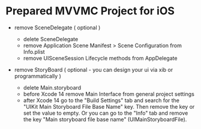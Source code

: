 #  Prepared MVVMC Project for iOS

- remove SceneDelegate ( optional )
  - delete SceneDelegate
  - remove Application Scene Manifest > Scene Configuration from Info.plist
  - remove UISceneSession Lifecycle methods from AppDelegate
  
- remove StoryBoard ( optional - you can design your ui via xib or programmatically )
  - delete Main.storyboard
  - before Xcode 14 remove Main Interface from general project settings
  - after Xcode 14 go to the "Build Settings" tab and search for the "UIKit Main Storyboard File Base Name" key. Then remove the key or set the value to empty. Or you can go to the "Info" tab and remove the key "Main storyboard file base name" (UIMainStoryboardFile).
  
  



